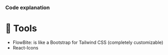 ### Code explanation

# 🧰 Tools

- FlowBite: is like a Bootstrap for Tailwind CSS (completely customizable)
- React-Icons
